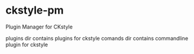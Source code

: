ckstyle-pm
==========

Plugin Manager for CKstyle

plugins dir contains plugins for ckstyle
comands dir contains commandline plugin for ckstyle
